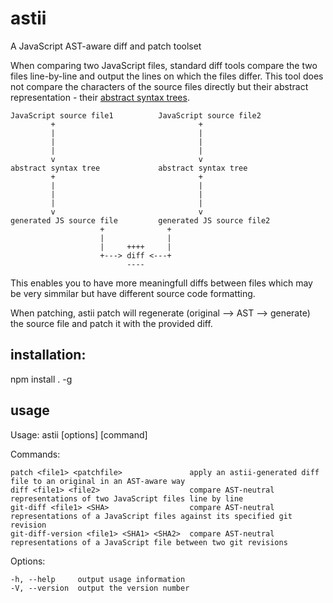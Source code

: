 # astii

A JavaScript AST-aware diff and patch toolset

When comparing two JavaScript files, standard diff tools compare the two files line-by-line
and output the lines on which the files differ.
This tool does not compare the characters of the source files directly but their abstract representation - their [abstract syntax trees](http://en.wikipedia.org/wiki/Abstract_syntax_tree).

```
JavaScript source file1          JavaScript source file2  
         +                                +               
         |                                |               
         |                                |               
         |                                |               
         v                                v               
abstract syntax tree             abstract syntax tree     
         +                                +               
         |                                |               
         |                                |               
         |                                |               
         v                                v               
generated JS source file         generated JS source file2
                    +              +                      
                    |              |                      
                    |     ++++     |                      
                    +---> diff <---+                      
                          ----                             
```

This enables you to have more meaningfull diffs between files which may be very simmilar but have different source code formatting.


When patching, astii patch will regenerate (original --> AST --> generate) the source file and patch it with the provided diff.


## installation: 

npm install . -g


## usage
  Usage: astii [options] [command]


  Commands:

    patch <file1> <patchfile>               apply an astii-generated diff file to an original in an AST-aware way
    diff <file1> <file2>                    compare AST-neutral representations of two JavaScript files line by line
    git-diff <file1> <SHA>                  compare AST-neutral representations of a JavaScript files against its specified git revision
    git-diff-version <file1> <SHA1> <SHA2>  compare AST-neutral representations of a JavaScript file between two git revisions

  Options:

    -h, --help     output usage information
    -V, --version  output the version number

